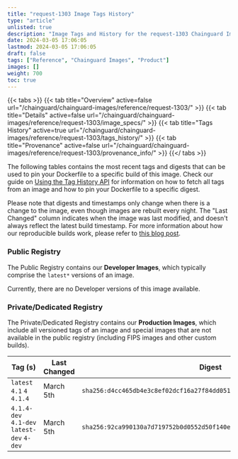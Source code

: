 ```yaml
---
title: "request-1303 Image Tags History"
type: "article"
unlisted: true
description: "Image Tags and History for the request-1303 Chainguard Image"
date: 2024-03-05 17:06:05
lastmod: 2024-03-05 17:06:05
draft: false
tags: ["Reference", "Chainguard Images", "Product"]
images: []
weight: 700
toc: true
---
```


{{< tabs >}}
{{< tab title="Overview" active=false url="/chainguard/chainguard-images/reference/request-1303/" >}}
{{< tab title="Details" active=false url="/chainguard/chainguard-images/reference/request-1303/image_specs/" >}}
{{< tab title="Tags History" active=true url="/chainguard/chainguard-images/reference/request-1303/tags_history/" >}}
{{< tab title="Provenance" active=false url="/chainguard/chainguard-images/reference/request-1303/provenance_info/" >}}
{{</ tabs >}}

The following tables contains the most recent tags and digests that can be used to pin your Dockerfile to a specific build of this image. Check our guide on [Using the Tag History API](/chainguard/chainguard-images/using-the-tag-history-api/) for information on how to fetch all tags from an image and how to pin your Dockerfile to a specific digest.

Please note that digests and timestamps only change when there is a change to the image, even though images are rebuilt every night. The "Last Changed" column indicates when the image was last modified, and doesn't always reflect the latest build timestamp. For more information about how our reproducible builds work, please refer to [this blog post](https://www.chainguard.dev/unchained/reproducing-chainguards-reproducible-image-builds).

### Public Registry
The Public Registry contains our **Developer Images**, which typically comprise the `latest*` versions of an image.

Currently, there are no Developer versions of this image available.

### Private/Dedicated Registry
The Private/Dedicated Registry contains our **Production Images**, which include all versioned tags of an image and special images that are not available in the public registry (including FIPS images and other custom builds).

| Tag (s)                                     | Last Changed | Digest                                                                    |
|---------------------------------------------|--------------|---------------------------------------------------------------------------|
|  `latest` `4.1` `4` `4.1.4`                 | March 5th    | `sha256:d4cc465db4e3c8ef02dcf16a27f84dd051020d8a933585daf8ce3acc460c9ea2` |
|  `4.1.4-dev` `4.1-dev` `latest-dev` `4-dev` | March 5th    | `sha256:92ca990130a7d719752b0d0552d50f140e37bfd0ac1c6126e5c81c52489540fc` |

